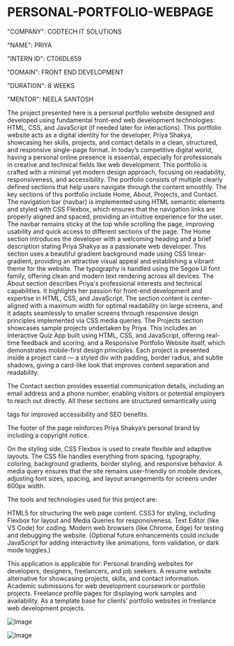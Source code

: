 # PERSONAL-PORTFOLIO-WEBPAGE

"COMPANY": CODTECH IT SOLUTIONS

"NAME": PRIYA

"INTERN ID": CT06DL659

"DOMAIN": FRONT END DEVELOPMENT

"DURATION": 8 WEEKS

"MENTOR": NEELA SANTOSH

The project presented here is a personal portfolio website designed and developed using fundamental front-end web development technologies: HTML, CSS, and JavaScript (if needed later for interactions). This portfolio website acts as a digital identity for the developer, Priya Shakya, showcasing her skills, projects, and contact details in a clean, structured, and responsive single-page format. In today’s competitive digital world, having a personal online presence is essential, especially for professionals in creative and technical fields like web development. This portfolio is crafted with a minimal yet modern design approach, focusing on readability, responsiveness, and accessibility.
The portfolio consists of multiple clearly defined sections that help users navigate through the content smoothly. The key sections of this portfolio include Home, About, Projects, and Contact. The navigation bar (navbar) is implemented using HTML semantic elements and styled with CSS Flexbox, which ensures that the navigation links are properly aligned and spaced, providing an intuitive experience for the user. The navbar remains sticky at the top while scrolling the page, improving usability and quick access to different sections of the page.
The Home section introduces the developer with a welcoming heading and a brief description stating Priya Shakya as a passionate web developer. This section uses a beautiful gradient background made using CSS linear-gradient, providing an attractive visual appeal and establishing a vibrant theme for the website. The typography is handled using the Segoe UI font family, offering clean and modern text rendering across all devices.
The About section describes Priya's professional interests and technical capabilities. It highlights her passion for front-end development and expertise in HTML, CSS, and JavaScript. The section content is center-aligned with a maximum width for optimal readability on large screens, and it adapts seamlessly to smaller screens through responsive design principles implemented via CSS media queries.
The Projects section showcases sample projects undertaken by Priya. This includes an Interactive Quiz App built using HTML, CSS, and JavaScript, offering real-time feedback and scoring, and a Responsive Portfolio Website itself, which demonstrates mobile-first design principles. Each project is presented inside a project card — a styled div with padding, border radius, and subtle shadows, giving a card-like look that improves content separation and readability.

The Contact section provides essential communication details, including an email address and a phone number, enabling visitors or potential employers to reach out directly. All these sections are structured semantically using <section> tags for improved accessibility and SEO benefits.

The footer of the page reinforces Priya Shakya’s personal brand by including a copyright notice.

On the styling side, CSS Flexbox is used to create flexible and adaptive layouts. The CSS file handles everything from spacing, typography, coloring, background gradients, border styling, and responsive behavior. A media query ensures that the site remains user-friendly on mobile devices, adjusting font sizes, spacing, and layout arrangements for screens under 600px width.

The tools and technologies used for this project are:

HTML5 for structuring the web page content.
CSS3 for styling, including Flexbox for layout and Media Queries for responsiveness.
Text Editor (like VS Code) for coding.
Modern web browsers (like Chrome, Edge) for testing and debugging the website.
(Optional future enhancements could include JavaScript for adding interactivity like animations, form validation, or dark mode toggles.)

This application is applicable for:
Personal branding websites for developers, designers, freelancers, and job seekers.
A resume website alternative for showcasing projects, skills, and contact information.
Academic submissions for web development coursework or portfolio projects.
Freelance profile pages for displaying work samples and availability.
As a template base for clients’ portfolio websites in freelance web development projects.


![Image](https://github.com/user-attachments/assets/a5272f72-db2d-4896-9539-96d9d3cb6ebd)


![Image](https://github.com/user-attachments/assets/14590479-6b5d-4506-9d09-2f842184ef2c)

